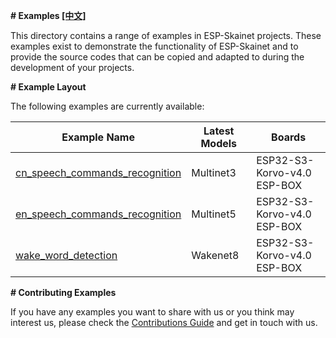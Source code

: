 **# Examples [[中文]](./README_cn.md)**



This directory contains a range of examples in ESP-Skainet projects. These examples exist to demonstrate the functionality of ESP-Skainet and to provide the source codes that can be copied and adapted to during the development of your projects.



**# Example Layout**



The following examples are currently available:

| Example Name                                                 | Latest Models  | Boards                          |
| ------------------------------------------------------------ | -------------- | ------------------------------- |
| [cn_speech_commands_recognition](./cn_speech_commands_recognition) | Multinet3<br/> | ESP32-S3-Korvo-v4.0<br/>ESP-BOX |
| [en_speech_commands_recognition](./en_speech_commands_recognition_en) | Multinet5      | ESP32-S3-Korvo-v4.0<br/>ESP-BOX |
| [wake_word_detection](./wake_word_detection)                 | Wakenet8       | ESP32-S3-Korvo-v4.0<br/>ESP-BOX |



**# Contributing Examples**



If you have any examples you want to share with us or you think may interest us, please check the [Contributions Guide](https://esp-idf.readthedocs.io/en/latest/contribute/index.html) and get in touch with us.